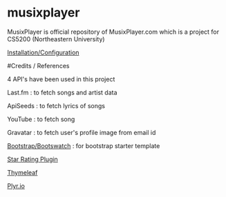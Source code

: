 # musixplayer
MusixPlayer is official repository of MusixPlayer.com which is a project for CS5200 (Northeastern University)

[Installation/Configuration](https://github.com/iatpatelishan/cs5200-spring-2018-musixplayer/wiki/Installation-And-Configuration) 




#Credits / References

4 API's have been used in this project

Last.fm : to fetch songs and artist data

ApiSeeds : to fetch lyrics of songs

YouTube : to fetch song

Gravatar : to fetch user's profile image from email id

[Bootstrap/Bootswatch](https://bootswatch.com/)  : for bootstrap starter template

[Star Rating Plugin](https://www.jqueryscript.net/other/Simple-Select-Based-Star-Rating-Plugin-with-jQuery-ComboStars.html)

[Thymeleaf](https://www.thymeleaf.org/doc/tutorials/2.1/usingthymeleaf.html)

[Plyr.io](https://plyr.io/)


